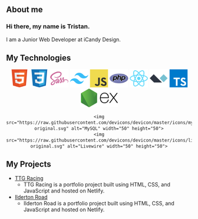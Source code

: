 ## About me
### Hi there, my name is Tristan.
I am a Junior Web Developer at iCandy Design.

## My Technologies
<div align="center">
    <img src="https://raw.githubusercontent.com/devicons/devicon/master/icons/html5/html5-original.svg" alt="HTML5" width="50" height="50">
    <img src="https://raw.githubusercontent.com/devicons/devicon/master/icons/css3/css3-original.svg" alt="CSS3" width="50" height="50">
    <img src="https://raw.githubusercontent.com/devicons/devicon/master/icons/sass/sass-original.svg" alt="SCSS" width="50" height="50">
    <img src="https://raw.githubusercontent.com/devicons/devicon/master/icons/tailwindcss/tailwindcss-original.svg" alt="Tailwind CSS" width="50" height="50">
    <img src="https://raw.githubusercontent.com/devicons/devicon/master/icons/javascript/javascript-original.svg" alt="JavaScript" width="50" height="50">
    <img src="https://raw.githubusercontent.com/devicons/devicon/master/icons/php/php-original.svg" alt="PHP" width="50" height="50">
    <img src="https://raw.githubusercontent.com/devicons/devicon/master/icons/react/react-original.svg" alt="React.js" width="50" height="50">
        <img src="https://raw.githubusercontent.com/devicons/devicon/master/icons/alpinejs/alpinejs-original.svg" alt="Alpine.js" width="50" height="50">
    <img src="https://raw.githubusercontent.com/devicons/devicon/master/icons/typescript/typescript-original.svg" alt="TypeScript" width="50" height="50">
    <img src="https://raw.githubusercontent.com/devicons/devicon/master/icons/nodejs/nodejs-original.svg" alt="Node.js" width="50" height="50">
    <img src="https://raw.githubusercontent.com/devicons/devicon/master/icons/express/express-original.svg" alt="Express.js" width="50" height="50">
        
    <img src="https://raw.githubusercontent.com/devicons/devicon/master/icons/mysql/mysql-original.svg" alt="MySQL" width="50" height="50">
    <img src="https://raw.githubusercontent.com/devicons/devicon/master/icons/livewire/livewire-original.svg" alt="Livewire" width="50" height="50">
    

</div>

## My Projects
- [TTG Racing](https://ttg-racing.tristan-g.uk/)
  - TTG Racing is a portfolio project built using HTML, CSS, and JavaScript and hosted on Netlify.
- [Ilderton Road](https://ilderton-road.tristan-g.uk/)
  - Ilderton Road is a portfolio project built using HTML, CSS, and JavaScript and hosted on Netlify.
